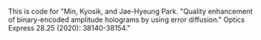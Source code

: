 This is code for "Min, Kyosik, and Jae-Hyeung Park. "Quality enhancement of binary-encoded amplitude holograms by using error diffusion." Optics Express 28.25 (2020): 38140-38154."
